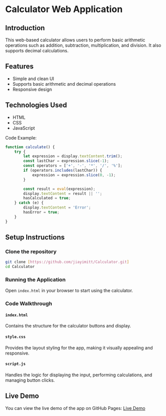 
# Calculator Web Application

## Introduction
This web-based calculator allows users to perform basic arithmetic operations such as addition, subtraction, multiplication, and division. It also supports decimal calculations.

## Features
- Simple and clean UI
- Supports basic arithmetic and decimal operations
- Responsive design

## Technologies Used
- HTML
- CSS
- JavaScript

Code Example:
```javascript
function calculate() {
    try {
        let expression = display.textContent.trim();
        const lastChar = expression.slice(-1);
        const operators = ['+', '-', '*', '/', '%'];
        if (operators.includes(lastChar)) {
            expression = expression.slice(0, -1);
        }

        const result = eval(expression);
        display.textContent = result || '';
        hasCalculated = true; 
    } catch (e) {
        display.textContent = 'Error'; 
        hasError = true; 
    }
}
```

## Setup Instructions
### Clone the repository
```bash
git clone [https://github.com/jiayimitt/Calculator.git]
cd Calculator
```

### Running the Application
Open `index.html` in your browser to start using the calculator.

### Code Walkthrough
#### `index.html`
Contains the structure for the calculator buttons and display.
#### `style.css`
Provides the layout styling for the app, making it visually appealing and responsive.
#### `script.js`
Handles the logic for displaying the input, performing calculations, and managing button clicks.

## Live Demo
You can view the live demo of the app on GitHub Pages: [Live Demo](https://calculatorjy.netlify.app/)
